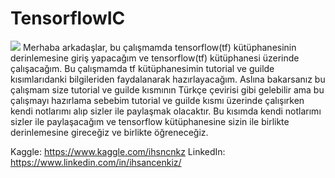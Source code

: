 # TensorflowIC
![](https://media.licdn.com/dms/image/D5612AQGz_l-aYY_nlg/article-cover_image-shrink_600_2000/0/1706850719554?e=2147483647&v=beta&t=Od2KprJTiEW8EueZt69qRl5b7CX3181M3WRB0HlGN0M)
Merhaba arkadaşlar, bu çalışmamda tensorflow(tf) kütüphanesinin derinlemesine giriş yapacağım ve tensorflow(tf) kütüphanesi üzerinde çalışacağım. Bu çalışmamda tf kütüphanesimin tutorial ve guilde kısımlarıdanki bilgileriden faydalanarak hazırlayacağım. Aslına bakarsanız 
bu çalışmam size tutorial ve guilde kısmının Türkçe çevirisi gibi gelebilir ama bu çalışmayı hazırlama sebebim tutorial ve guilde kısmı üzerinde çalışırken kendi notlarımı alıp sizler ile paylaşmak olacaktır. Bu kısımda kendi notlarımı sizler ile paylaşacağım ve tensorflow 
kütüphanesine sizin ile birlikte derinlemesine gireceğiz ve birlikte öğreneceğiz.

Kaggle: https://www.kaggle.com/ihsncnkz
LinkedIn: https://www.linkedin.com/in/ihsancenkiz/
